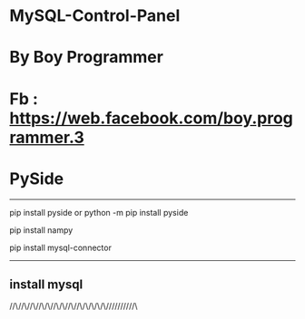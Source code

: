 # MySQL-Control-Panel
# By Boy Programmer 
# Fb : https://web.facebook.com/boy.programmer.3
# PySide

_________________________________________________________
pip install pyside or python -m pip install pyside

pip install nampy 

pip install mysql-connector
_________________________________________________________


##  install mysql 


//\\//\\//\\//\\/\\//\\/\\//\\//\\/\\/\\/\\/\\\//\/\/\/\/\/\/\/\/\

